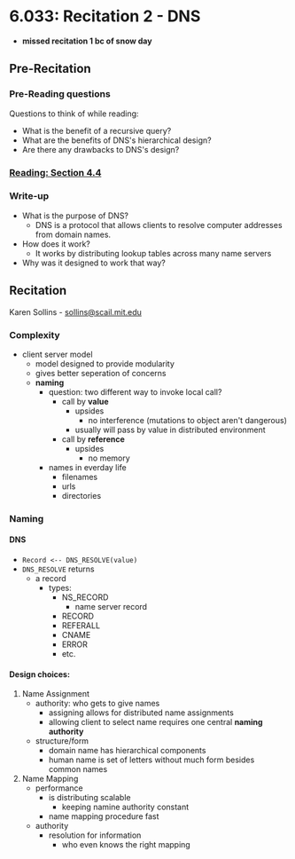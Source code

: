 # 6.033: Recitation 2 - DNS
- **missed recitation 1 bc of snow day**

## Pre-Recitation

### Pre-Reading questions
Questions to think of while reading:
- What is the benefit of a recursive query?
- What are the benefits of DNS's hierarchical design?
- Are there any drawbacks to DNS's design?

### [Reading: Section 4.4](./Reading_4.4.notes.md)
### Write-up
- What is the purpose of DNS?
    - DNS is a protocol that allows clients to resolve computer addresses from
        domain names.
- How does it work?
    - It works by distributing lookup tables across many name servers
- Why was it designed to work that way?

## Recitation

Karen Sollins - sollins@scail.mit.edu

### Complexity

- client server model
    - model designed to provide modularity
    - gives better seperation of concerns
    - __naming__
        - question: two different way to invoke local call?
            - call by __value__
                - upsides
                    - no interference (mutations to object aren't dangerous)
                - usually will pass by value in distributed environment
            - call by __reference__
                - upsides
                    - no memory
        - names in everday life
            - filenames
            - urls
            - directories

### Naming

#### DNS
- `Record <-- DNS_RESOLVE(value)`
- `DNS_RESOLVE` returns
    - a record
        - types:
            - NS_RECORD
                - name server record
            - RECORD
            - REFERALL
            - CNAME
            - ERROR
            - etc.

#### Design choices:

1. Name Assignment
    - authority: who gets to give names
        - assigning allows for distributed name assignments
        - allowing client to select name requires one central __naming authority__
    - structure/form
        - domain name has hierarchical components
        - human name is set of letters without much form besides common names
2. Name Mapping
    - performance
        - is distributing scalable
            - keeping namine authority constant
        - name mapping procedure fast
    - authority
        - resolution for information
            - who even knows the right mapping

